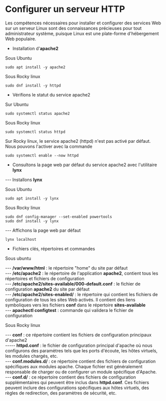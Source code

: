 # Configurer un serveur HTTP

Les compétences nécessaires pour installer et configurer des services Web sur un serveur Linux sont des connaissances précieuses pour tout administrateur système, puisque Linux est une plate-forme d'hébergement Web populaire.

- Installation d'**apache2**

Sous Ubuntu

```
sudo apt install -y apache2
```

Sous Rocky linux

```
sudo dnf install -y httpd
```

- Vérifions le statut du service apache2

Sur Ubuntu

```
sudo systemctl status apache2
```

Sous Rocky linux

```
sudo systemctl status httpd
```

Sur Rocky linux, le service apache2 (httpd) n'est pas activé par défaut. Nous pouvons l'activer avec la commande

```
sudo systemctl enable --now httpd
```

- Consultons la page web par défaut du service apache2 avec l'utilitaire **lynx**

--- Installons **lynx**

Sous Ubuntu

```
sudo apt install -y lynx
```

Sous Rocky linux

```
sudo dnf config-manager --set-enabled powertools
sudo dnf install -y lynx
```

--- Affichons la page web par défaut

```
lynx localhost
```

- Fichiers clés, répertoires et commandes

Sous ubuntu

--- **/var/www/html** : le répertoire "home" du site par défaut <br>
--- **/etc/apache2** : le répertoire de l'application **apache2**, contient tous les répertoires et fichiers de configuration <br>
--- **/etc/apache2/sites-available/000-default.conf** : le fichier de configuration **apache2** du site par défaut <br>
--- **/etc/apache2/sites-enabled/** : le répertoire qui contient les fichiers de configuration de tous les sites Web activés. Il contient des liens symboliques vers les fichiers **conf** dans le répertoire **sites-available** <br>
--- **apachectl configtest** : commande qui validera le fichier de configuration

Sous Rocky linux

--- **conf** : ce répertoire contient les fichiers de configuration principaux d'apache2 <br>
----- **httpd.conf** : le fichier de configuration principal d'apache où nous configurons des paramètres tels que les ports d'écoute, les hôtes virtuels, les modules chargés, etc. <br>
--- **conf.modules.d/** : ce répertoire contient des fichiers de configuration spécifiques aux modules apache. Chaque fichier est généralement responsable de charger ou de configurer un module spécifique d'Apache. <br>
--- **conf.d/** : ce répertoire contient des fichiers de configuration supplémentaires qui peuvent être inclus dans **httpd.conf**. Ces fichiers peuvent inclure des configurations spécifiques aux hôtes virtuels, des règles de redirection, des paramètres de sécurité, etc.